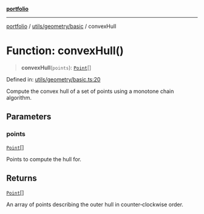 [**portfolio**](../../../../README.md)

***

[portfolio](../../../../modules.md) / [utils/geometry/basic](../README.md) / convexHull

# Function: convexHull()

> **convexHull**(`points`): [`Point`](../interfaces/Point.md)[]

Defined in: [utils/geometry/basic.ts:20](https://github.com/tnorlund/Portfolio/blob/93c748c3ed7295da909183e8bd28f44fd75e1936/portfolio/utils/geometry/basic.ts#L20)

Compute the convex hull of a set of points using a monotone chain
algorithm.

## Parameters

### points

[`Point`](../interfaces/Point.md)[]

Points to compute the hull for.

## Returns

[`Point`](../interfaces/Point.md)[]

An array of points describing the outer hull in
counter‑clockwise order.
